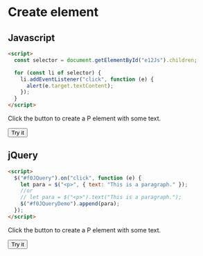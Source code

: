 # Create element

## Javascript

```html
<script>
  const selector = document.getElementById("e12Js").children;

  for (const li of selector) {
    li.addEventListener("click", function (e) {
      alert(e.target.textContent);
    });
  }
</script>
```

Click the button to create a P element with some text.

<button id="f0Js">Try it</button>

<div id="f0JsDemo"></div>

## jQuery

```html
<script>
  $("#f0JQuery").on("click", function (e) {
    let para = $("<p>", { text: "This is a paragraph." });
    //or
    // let para = $("<p>").text("This is a paragraph.");
    $("#f0JQueryDemo").append(para);
  });
</script>
```

Click the button to create a P element with some text.

<button id="f0JQuery">Try it</button>

<div id="f0JQueryDemo"></div>

